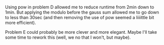 Using pow in problem D allowed me to reduce runtime from 2min down to 1min. But applying the modulo before the gauss sum allowed me to go down to less than 30sec (and then removing the use of pow seemed a liiiittle bit more efficient).

Problem E could probably be more clever and more elegant. Maybe I'll take some time to rework this (well, we no that I won't, but maybe).
